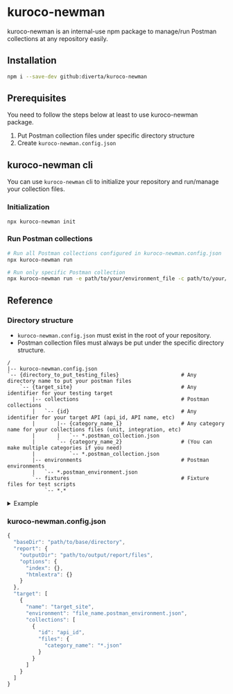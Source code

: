 # kuroco-newman

kuroco-newman is an internal-use npm package to manage/run Postman collections at any repository easily.

## Installation
```sh
npm i --save-dev github:diverta/kuroco-newman
```

## Prerequisites
You need to follow the steps below at least to use kuroco-newman package.  

1. Put Postman collection files under specific directory structure
2. Create `kuroco-newman.config.json`

## kuroco-newman cli

You can use `kuroco-newman` cli to initialize your repository and run/manage your collection files.

### Initialization

```
npx kuroco-newman init
```

### Run Postman collections

```sh
# Run all Postman collections configured in kuroco-newman.config.json
npx kuroco-newman run

# Run only specific Postman collection
npx kuroco-newman run -e path/to/your/environment_file -c path/to/your/collection_file
```


## Reference
### Directory structure
- `kuroco-newman.config.json` must exist in the root of your repository.
- Postman collection files must always be put under the specific directory structure.

```
/
|-- kuroco-newman.config.json
`-- {directory_to_put_testing_files}                    # Any directory name to put your postman files
    `-- {target_site}                                   # Any identifier for your testing target
        |-- collections                                 # Postman collections
        |   `-- {id}                                    # Any identifier for your target API (api_id, API name, etc)   
        |       |-- {category_name_1}                   # Any category name for your collections files (unit, integration, etc)
        |       |   `-- *.postman_collection.json
        |       `-- {category_name_2}                   # (You can make multiple categories if you need)
        |           `-- *.postman_collection.json
        |-- environments                                # Postman environments
        |   `-- *.postman_environment.json
        `-- fixtures                                    # Fixture files for test scripts
            `-- *.*
```

<details>
<summary>Example</summary>

```
/
|-- kuroco-newman.config.json
`-- tests
    `-- kuroco-test
        |-- collections
        |   `-- 1
        |       |-- unit
        |       |   `-- Kuroco-test-unit.postman_collection.json
        |       `-- integration
        |           |-- Kuroco-test-specs-scenario.postman_collection.json
        |           `-- Kuroco-test-specs-pattern.postman_collection.json
        |-- environments
        |   `-- Kuroco-test.postman_environment.json
        `-- fixtures
           　`-- diverta.png
```
</details>

### kuroco-newman.config.json

```js
{
  "baseDir": "path/to/base/directory",
  "report": {
    "outputDir": "path/to/output/report/files",
    "options": {
      "index": {},
      "htmlextra": {}
    }
  },
  "target": [
    {
      "name": "target_site",
      "environment": "file_name.postman_environment.json",
      "collections": [
        {
          "id": "api_id",
          "files": {
            "category_name": "*.json"
          }
        }
      ]
    }
  ]
}
```

